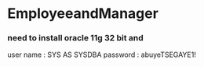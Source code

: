 # EmployeeandManager
### need to install oracle 11g 32 bit and 
user name : SYS AS SYSDBA
password : abuyeTSEGAYE1!
